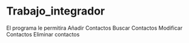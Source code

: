 # Trabajo_integrador

El programa le permitira 
Añadir Contactos
Buscar Contactos
Modificar Contactos
Eliminar contactos
